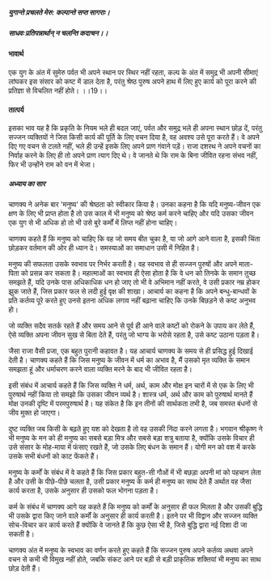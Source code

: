 ##### युगान्ते प्रचलते मेरु: कल्पान्ते सप्त सागराः।
##### साधवः प्रतिपन्नार्थान् न चलन्ति कदाचन।। 

#### भावार्थ

एक युग के अंत में सुमेरु पर्वत भी अपने स्थान पर स्थिर नहीं रहता, कल्प के अंत में समुद्र भी अपनी सीमाएं लांघकर इस संसार को कष्ट में डाल देता है, परंतु श्रेष्ठ पुरुष अपने हाथ में लिए हुए कार्य को पूरा करने की प्रतिज्ञा से विचलित नहीं होते। ।।19।।

#### तात्पर्य

इसका भाव यह है कि प्रकृति के नियम भले ही बदल जाएं, पर्वत और समुद्र भले ही अपना स्थान छोड़ दें, परंतु सज्जन व्यक्तियों ने जिस किसी कार्य की पूर्ति के लिए वचन दिया है, वह अवश्य उसे पूरा करते हैं। वे अपने दिए गए वचन से टलते नहीं, भले ही उन्हें इसके लिए अपने प्राण गंवाने पड़ें। राजा दशरथ ने अपने वचनों का निर्वाह करने के लिए ही तो अपने प्राण त्याग दिए थे। वे जानते थे कि राम के बिना जीवित रहना संभव नहीं, फिर भी उन्होंने राम को वन में भेजा।

##### अध्याय का सार


चाणक्य ने अनेक बार 'मनुष्य' की श्रेष्ठता को स्वीकार किया है। उनका कहना है कि यदि मनुष्य-जीवन एक क्षण के लिए भी प्राप्त होता है तो उस काल में भी मनुष्य को श्रेष्ठ कर्म करने चाहिए और यदि उसका जीवन एक युग से भी अधिक हो तो भी उसे बुरे कर्मों में लिप्त नहीं होना चाहिए।

चाणक्य कहते हैं कि मनुष्य को चाहिए कि वह जो समय बीत चुका है, या जो आगे आने वाला है, इसकी चिंता छोड़कर वर्तमान की ओर ही ध्यान दे। समस्याओं का समाधान उसी में निहित है।

मनुष्य की सफलता उसके स्वभाव पर निर्भर करती है। वह स्वभाव से ही सज्जन पुरुषों और अपने माता-पिता को प्रसन्न कर सकता है। महात्माओं का स्वभाव ही ऐसा होता है कि वे धन को तिनके के समान तुच्छ समझते हैं, यदि उनके पास अधिकाधिक धन हो जाए तो भी वे अभिमान नहीं करते, वे उसी प्रकार नम्र होकर झुक जाते हैं, जिस प्रकार फल से लदी हुई वृक्ष की शाखा। आचार्य का कहना है कि अपने बन्धु-बान्धवों के प्रति कर्तव्य पूरे करते हुए उनसे इतना अधिक लगाव नहीं बढ़ाना चाहिए कि उनके बिछड़ने से कष्ट अनुभव हो।

जो व्यक्ति सदैव सतर्क रहते हैं और समय आने से पूर्व ही आने वाले कष्टों को रोकने के उपाय कर लेते हैं, ऐसे व्यक्ति अपना जीवन सुख से बिता देते हैं, परंतु जो भाग्य के भरोसे रहता है, उसे कष्ट उठाना पड़ता है।

जैसा राजा वैसी प्रजा, एक बहुत पुरानी कहावत है। यह आचार्य चाणक्य के समय से ही प्रसिद्ध हुई दिखाई देती है। चाणक्य कहते हैं कि जिस मनुष्य के जीवन में धर्म का अभाव है, मैं उसको मृत व्यक्ति के समान समझता हूं और धर्माचरण करने वाला व्यक्ति मरने के बाद भी जीवित रहता है।

इसी संबंध में आचार्य कहते हैं कि जिस व्यक्ति ने धर्म, अर्थ, काम और मोक्ष इन चारों में से एक के लिए भी पुरुषार्थ नहीं किया तो समझो कि उसका जीवन व्यर्थ है। शास्त्र धर्म, अर्थ और काम को पुरुषार्थ मानते हैं मोक्ष उनकी दृष्टि में परमपुरुषार्थ है। यह संकेत है कि इन तीनों की सार्थकता तभी है, जब समस्त बंधनों से जीव मुक्त हो जाएगा।

दुष्ट व्यक्ति जब किसी के बढ़ते हुए यश को देखता है तो वह उसकी निंदा करने लगता है। भगवान श्रीकृष्ण ने भी मनुष्य के मन को ही मनुष्य का सबसे बड़ा मित्र और सबसे बड़ा शत्रु बताया है, क्योंकि उसके विचार ही उसे संसार के मोह-माया में फंसाए रखते हैं, जो उसके लिए बंधन के समान हैं। योगी मन को वश में करके उसके सभी बंधनों को काट फेंकते हैं।

मनुष्य के कर्मों के संबंध में वे कहते हैं कि जिस प्रकार बहुत-सी गौओं में भी बछड़ा अपनी मां को पहचान लेता है और उसी के पीछे-पीछे चलता है, उसी प्रकार मनुष्य के कर्म ही मनुष्य का साथ देते हैं अर्थात वह जैसा कार्य करता है, उसके अनुसार ही उसको फल भोगना पड़ता है।

कर्म के संबंध में चाणक्य आगे यह कहते हैं कि मनुष्य को कर्मों के अनुसार ही फल मिलता है और उसकी बुद्धि भी उसके द्वारा किए जाने वाले कर्मों के अनुसार ही कार्य करती है। इतने पर भी विद्वान और सज्जन व्यक्ति सोच-विचार कर कार्य करते हैं क्योंकि वे जानते हैं कि कुछ ऐसा भी है, जिसे बुद्धि द्वारा नई दिशा दी जा सकती है।

चाणक्य अंत में मनुष्य के स्वभाव का वर्णन करते हुए कहते हैं कि सज्जन पुरुष अपने कर्तव्य अथवा अपने वचन से कभी भी विमुख नहीं होते, जबकि संकट आने पर बड़ी से बड़ी प्राकृतिक शक्तियां भी मनुष्य का साथ छोड़ देती हैं।